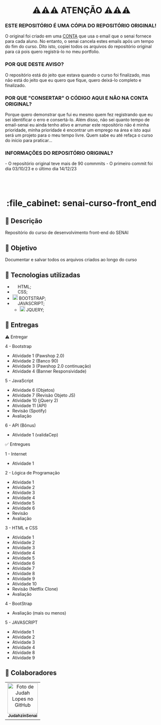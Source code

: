 # <h1 align="center">⚠️⚠️⚠️ ATENÇÃO ⚠️⚠️⚠️</h1>
<h3>ESTE REPOSITÓRIO É UMA CÓPIA DO REPOSITÓRIO ORIGINAL!</h3>
O original foi criado em uma <a href="https://github.com/JudahzinSenai">CONTA</a> que usa o email que o senai fornece para cada aluno. No entanto, o senai cancela estes emails após um tempo do fim do curso.
Dito isto, copiei todos os arquivos do repositório original para cá pois quero registrá-lo no meu portfolio.
<h3>POR QUE DESTE AVISO?</h3> 
O repositório está do jeito que estava quando o curso foi finalizado, mas não está do jeito que eu quero que fique, quero deixá-lo completo e finalizado. 
<h3>POR QUE "CONSERTAR" O CÓDIGO AQUI E NÃO NA CONTA ORIGINAL?</h3>
Porque quero demonstrar que fui eu mesmo quem fez registrando que eu sei identificar o erro e consertá-lo. Além disso, não sei quanto tempo de email-senai eu ainda tenho ativo e arrumar este repositório não é minha prioridade, minha prioridade é encontrar um emprego na área e isto aqui será um projeto para o meu tempo livre. Quem sabe eu até refaça o curso do início para praticar...
<h3>INFORMAÇÕES DO REPOSITÓRIO ORIGINAL?</h3>
- O repositório original teve mais de 90 commmits
- O primeiro commit foi dia 03/10/23 e o último dia 14/12/23


<br><br>






















<h1 align="center">:file_cabinet: senai-curso-front_end</h1>

## 📜 Descrição

Repositório do curso de desenvolvimento front-end do SENAI

## :dart: Objetivo

Documentar e salvar todos os arquivos criados ao longo do curso

## :wrench: Tecnologias utilizadas

-   <img src="https://cdn.jsdelivr.net/gh/devicons/devicon/icons/html5/html5-plain.svg" width="14px;"/> HTML;
-   <img src="https://cdn.jsdelivr.net/gh/devicons/devicon/icons/css3/css3-plain.svg" width="14px"/> CSS;
- <img src="https://cdn.jsdelivr.net/gh/devicons/devicon/icons/bootstrap/bootstrap-plain.svg" width="18px"/> BOOTSTRAP;
-   <img src="https://cdn.jsdelivr.net/gh/devicons/devicon/icons/javascript/javascript-plain.svg" width="14px"/> JAVASCRIPT;
    - <img src="https://cdn.jsdelivr.net/gh/devicons/devicon/icons/jquery/jquery-original.svg" width="18px"/> JQUERY;
          
## 📝 Entregas

⚠️ Entregar

4 - Bootstrap
  - Atividade 1 (Pawshop 2.0)
  - Atividade 2 (Banco 90)
  - Atividade 3 (Pawshop 2.0 continuação)
  - Atividade 4 (Banner Responsividade)

5 - JavaScript 
  - Atividade 6 (Objetos)
  - Atividade 7 (Revisão Objeto JS)
  - Atividade 10 (jQuery 2)
  - Atividade 11 (API)
  - Revisão (Spotify)
  - Avaliação

6 - API (Bônus)
  - Atividade 1 (validaCep)

✅ Entregues

1 - Internet
  - Atividade 1

2 - Lógica de Programação
  - Atividade 1
  - Atividade 2 
  - Atividade 3 
  - Atividade 4
  - Atividade 5
  - Atividade 6
  - Revisão
  - Avaliação

3 - HTML e CSS
  - Atividade 1
  - Atividade 2
  - Atividade 3
  - Atividade 4
  - Atividade 5
  - Atividade 6
  - Atividade 7
  - Atividade 8
  - Atividade 9
  - Atividade 10
  - Revisão (Netflix Clone)
  - Avaliação

4 - BootStrap
  - Avaliação (mais ou menos)

5 - JAVASCRIPT
  - Atividade 1
  - Atividade 2
  - Atividade 3
  - Atividade 4
  - Atividade 8
  - Atividade 9
## :handshake: Colaboradores

<table>
  <tr>
    <td align="center">
      <a href="https://github.com/JudahzinSenai">
        <img src="https://avatars.githubusercontent.com/u/134812191?s=400&u=00a571215f2ea321a8738af235cea655e1e36ec6&v=4" width="100px;" alt="Foto de Judah Lopes no GitHub"/><br>
        <sub>
          <b>JudahzinSenai</b>
        </sub>
      </a>
    </td>
  </tr>
</table>
